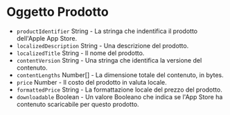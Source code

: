 # Oggetto Prodotto

* `productIdentifier` String - La stringa che indentifica il prodotto dell'Apple App Store.
* `localizedDescription` String - Una descrizione del prodotto.
* `localizedTitle` String - Il nome del prodotto.
* `contentVersion` String - Una stringa che identifica la versione del contenuto.
* `contentLengths` Number[] - La dimensione totale del contenuto, in bytes.
* `price` Number - Il costo del prodotto in valuta locale.
* `formattedPrice` String - La formattazione locale del prezzo del prodotto.
* `downloadable` Boolean - Un valore Booleano che indica se l'App Store ha contenuto scaricabile per questo prodotto.